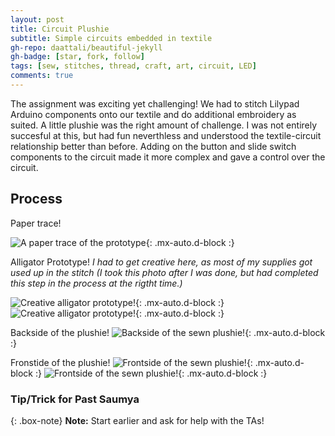 ```yaml
---
layout: post
title: Circuit Plushie
subtitle: Simple circuits embedded in textile
gh-repo: daattali/beautiful-jekyll
gh-badge: [star, fork, follow]
tags: [sew, stitches, thread, craft, art, circuit, LED]
comments: true
---
```


The assignment was exciting yet challenging! We had to stitch Lilypad Arduino components onto our textile and do additional embroidery as suited. A little plushie was the right amount of challenge. I was not entirely succesful at this, but had fun neverthless and understood the textile-circuit relationship better than before. Adding on the button and slide switch components to the circuit made it more complex and gave a control over the circuit.

## **Process**

Paper trace!

![A paper trace of the prototype](https://raw.githubusercontent.com/Saumya-x/Saumya-x.github.io/master/assets/img/papertrace.jpeg){: .mx-auto.d-block :}

Alligator Prototype!
*I had to get creative here, as most of my supplies got used up in the stitch (I took this photo after I was done, but had completed this step in the process at the rigtht time.)*

![Creative alligator prototype!](https://github.com/Saumya-x/Saumya-x.github.io/blob/master/assets/img/croc2.jpeg?raw=true){: .mx-auto.d-block :}
![Creative alligator prototype!](https://github.com/Saumya-x/Saumya-x.github.io/blob/master/assets/img/croc1.jpeg?raw=true){: .mx-auto.d-block :}

Backside of the plushie!
![Backside of the sewn plushie!](https://github.com/Saumya-x/Saumya-x.github.io/blob/master/assets/img/back100.jpeg?raw=true){: .mx-auto.d-block :}

Fronstide of the plushie!
![Frontside of the sewn plushie!](https://github.com/Saumya-x/Saumya-x.github.io/blob/master/assets/img/lit1.jpeg?raw=true){: .mx-auto.d-block :}
![Frontside of the sewn plushie!](https://github.com/Saumya-x/Saumya-x.github.io/blob/master/assets/img/lit2.jpeg?raw=true){: .mx-auto.d-block :}


### Tip/Trick for Past Saumya

{: .box-note}
**Note:** Start earlier and ask for help with the TAs!

